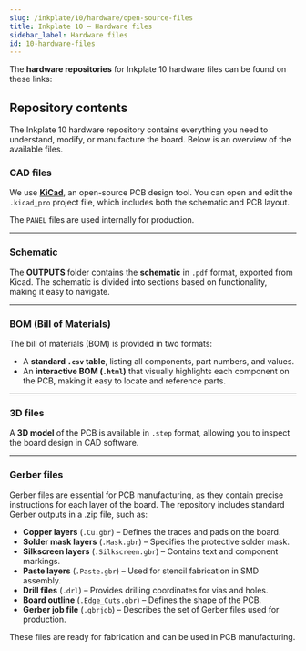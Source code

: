 ```yaml
---
slug: /inkplate/10/hardware/open-source-files
title: Inkplate 10 – Hardware files
sidebar_label: Hardware files
id: 10-hardware-files
---
```


The **hardware repositories** for Inkplate 10 hardware files can be found on these links:

<QuickLink 
  title="Soldered Inkplate 10 hardware design" 
  description="Hardware design, BOM, gerbers and 3D files for Soldered Inkplate 10, designed by Soldered Electronics"
  url="https://github.com/SolderedElectronics/Soldered-Inkplate-10-hardware-design" 
/>

<QuickLink 
  title="E-Radionica Inkplate 10 hardware design" 
  description="Hardware design, BOM, gerbers and 3D files for E-Radionica Inkplate 10, designed by Soldered Electronics"
  url="https://github.com/SolderedElectronics/Inkplate-10-hardware" 
/>

## Repository contents  

The Inkplate 10 hardware repository contains everything you need to understand, modify, or manufacture the board. Below is an overview of the available files.  

### CAD files

We use [**KiCad**](https://www.kicad.org/), an open-source PCB design tool. You can open and edit the `.kicad_pro` project file, which includes both the schematic and PCB layout.  

The `PANEL` files are used internally for production.  

<CenteredImage src="/img/inkplate10/inkplate_10_cad_files.png" alt="Inkplate 10 KiCad project" caption="Inkplate 10 KiCad project" />

---

### Schematic

The **OUTPUTS** folder contains the **schematic** in `.pdf` format, exported from Kicad. The schematic is divided into sections based on functionality, making it easy to navigate.

<CenteredImage src="/img/inkplate10/inkplate_10_schematic0.png" alt="Inkplate 10 schematic" caption="Inkplate 10 schematic 1/6" />  
        

---

### BOM (Bill of Materials)

The bill of materials (BOM) is provided in two formats:  

- A **standard `.csv` table**, listing all components, part numbers, and values.  
- An **interactive BOM (`.html`)** that visually highlights each component on the PCB, making it easy to locate and reference parts.  

<CenteredImage src="/img/inkplate10/inkplate_10_ibom.png" alt="Inkplate 10 interactive BOM" caption="IBOM for 10" />

---

### 3D files

A **3D model** of the PCB is available in `.step` format, allowing you to inspect the board design in CAD software.

---

### Gerber files 

Gerber files are essential for PCB manufacturing, as they contain precise instructions for each layer of the board. The repository includes standard Gerber outputs in a .zip file, such as:  

- **Copper layers** (`.Cu.gbr`) – Defines the traces and pads on the board.  
- **Solder mask layers** (`.Mask.gbr`) – Specifies the protective solder mask.  
- **Silkscreen layers** (`.Silkscreen.gbr`) – Contains text and component markings.  
- **Paste layers** (`.Paste.gbr`) – Used for stencil fabrication in SMD assembly.  
- **Drill files** (`.drl`) – Provides drilling coordinates for vias and holes.  
- **Board outline** (`.Edge_Cuts.gbr`) – Defines the shape of the PCB.  
- **Gerber job file** (`.gbrjob`) – Describes the set of Gerber files used for production.  

These files are ready for fabrication and can be used in PCB manufacturing.  
